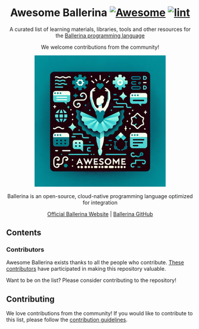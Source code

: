 <div align="center">

<!-- title -->

<!--lint ignore no-dead-urls-->

# Awesome Ballerina [![Awesome](https://awesome.re/badge.svg)](https://awesome.re) [![lint](https://github.com/NipunaRanasinghe/awesome-ballerina/actions/workflows/lint.yaml/badge.svg)](https://github.com/NipunaRanasinghe/awesome-ballerina/actions/workflows/lint.yaml)

<!-- subtitle -->

A curated list of learning materials, libraries, tools and other resources for the [Ballerina programming language](https://ballerina.io/)

We welcome contributions from the community!

<!-- image -->

<a href="" target="_blank" rel="noopener noreferrer">
  <img src="https://raw.githubusercontent.com/NipunaRanasinghe/awesome-ballerina/main/resources/images/awesome-ballerina.jpg " alt="Awesome Ballerina" style="width: 70%;">
</a>

<!-- description -->

Ballerina is an open-source, cloud-native programming language optimized for integration

[Official Ballerina Website](https://ballerina.io/) | [Ballerina GitHub](https://github.com/ballerina-platform/ballerina-lang)

</div>

<!-- TOC -->

## Contents

<!-- CONTENT -->

<!-- END CONTENT -->

### Contributors

Awesome Ballerina exists thanks to all the people who contribute. [These contributors](https://github.com/NipunaRanasinghe/awesome-ballerina/graphs/contributors)  have participated in making this repository valuable. 

Want to be on the list? Please consider contributing to the repository!

## Contributing

We love contributions from the community! If you would like to contribute to this list, please follow the [contribution guidelines](CONTRIBUTING.md).


